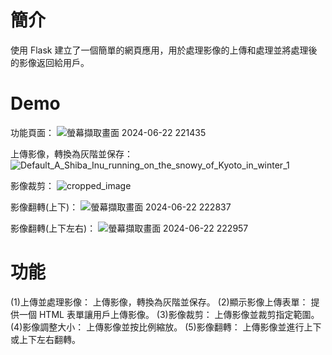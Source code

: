 # 簡介
使用 Flask 建立了一個簡單的網頁應用，用於處理影像的上傳和處理並將處理後的影像返回給用戶。
# Demo
功能頁面：
![螢幕擷取畫面 2024-06-22 221435](https://github.com/vat2cat/OpenCV/assets/160461838/0b9e82ca-314b-4062-95f4-ec7dbc0dea92)

上傳影像，轉換為灰階並保存：
![Default_A_Shiba_Inu_running_on_the_snowy_of_Kyoto_in_winter_1](https://github.com/vat2cat/OpenCV/assets/160461838/d6457cf6-ec5b-4731-b987-d40b78775ebc)

影像裁剪：
![cropped_image](https://github.com/vat2cat/OpenCV/assets/160461838/c4100dc9-e0c5-478a-93ad-215bd27d42d9)

影像翻轉(上下)：
![螢幕擷取畫面 2024-06-22 222837](https://github.com/vat2cat/OpenCV/assets/160461838/5fc9494d-586e-47fb-a706-197bfde047cc)

影像翻轉(上下左右)：
![螢幕擷取畫面 2024-06-22 222957](https://github.com/vat2cat/OpenCV/assets/160461838/61cf1ec3-7554-4cc3-bcb3-fc7d3c65045b)

# 功能
(1)上傳並處理影像： 上傳影像，轉換為灰階並保存。
(2)顯示影像上傳表單： 提供一個 HTML 表單讓用戶上傳影像。
(3)影像裁剪： 上傳影像並裁剪指定範圍。
(4)影像調整大小： 上傳影像並按比例縮放。
(5)影像翻轉： 上傳影像並進行上下或上下左右翻轉。
